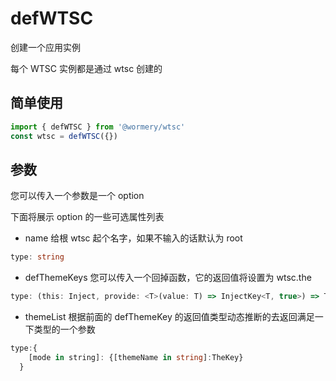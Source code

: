 # defWTSC

创建一个应用实例

每个 WTSC 实例都是通过 wtsc 创建的

## 简单使用

```typescript
import { defWTSC } from '@wormery/wtsc'
const wtsc = defWTSC({})
```

## 参数

您可以传入一个参数是一个 option

下面将展示 option 的一些可选属性列表

- name 给根 wtsc 起个名字，如果不输入的话默认为 root

```typescript
type: string
```

- defThemeKeys 您可以传入一个回掉函数，它的返回值将设置为 wtsc.the

```typescript
type: (this: Inject, provide: <T>(value: T) => InjectKey<T, true>) => TheKey
```

- themeList 根据前面的 defThemeKey 的返回值类型动态推断的去返回满足一下类型的一个参数

```typescript
type:{
    [mode in string]: {[themeName in string]:TheKey}
  }

```
